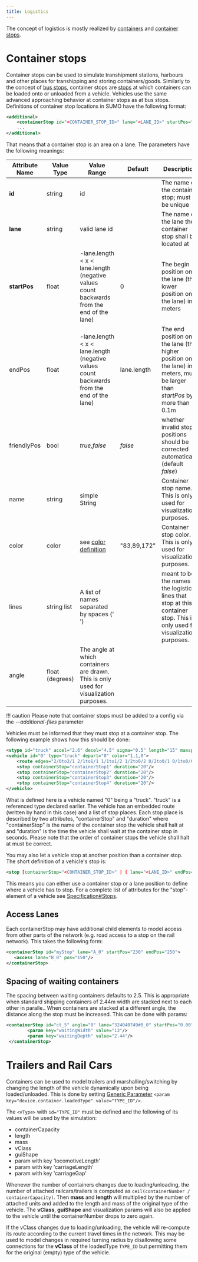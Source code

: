 ```yaml
---
title: Logistics
---
```


The concept of logistics is mostly realized by
[containers](Containers.md) and [container
stops](#container_stops).

# Container stops

Container stops can be used to simulate transhipment stations, harbours
and other places for transhipping and storing containers/goods.
Similarly to the concept of [bus
stops](../Simulation/Public_Transport.md), container stops are
[stops](index.md#stops) at which containers can be
loaded onto or unloaded from a vehicle. Vehicles use the same advanced
approaching behavior at container stops as at bus stops. Definitions of
container stop locations in SUMO have the following format:

```xml
<additional>
    <containerStop id="<CONTAINER_STOP_ID>" lane="<LANE_ID>" startPos="<STARTING_POSITION>" endPos="<ENDING_POSITION>" [line="<LINE_ID>[ <LINE_ID>]*"]/>
    ...
</additional>
```
That means that a container stop is an area
on a lane. The parameters have the following meanings:

| Attribute Name | Value Type  | Value Range                                         | Default     | Description     |
| -------------- | ----------- | --------------------------------------------------- | ----------- | --------------- |
| **id**         | string      | id                                                  |             | The name of the container stop; must be unique    |
| **lane**       | string      | valid lane id                                       |             | The name of the lane the container stop shall be located at     |
| **startPos**   | float       | \-lane.length < x < lane.length (negative values count backwards from the end of the lane) | 0           | The begin position on the lane (the lower position on the lane) in meters                                                   |
| endPos         | float       | \-lane.length < x < lane.length (negative values count backwards from the end of the lane) | lane.length | The end position on the lane (the higher position on the lane) in meters, must be larger than *startPos* by more than 0.1m  |
| friendlyPos    | bool        | *true,false*                                                                                 | *false*     | whether invalid stop positions should be corrected automatically (default *false*)                                          |
| name           | string      | simple String                                                                                |             | Container stop name. This is only used for visualization purposes.                                                          |
| color           | color      | see [color definition](../Definition_of_Vehicles,_Vehicle_Types,_and_Routes.md#colors)                                                                                | "83,89,172"            | Container stop color. This is only used for visualization purposes.                                                               |
| lines          | string list | A list of names separated by spaces (' ')                                                    |             | meant to be the names of the logistic lines that stop at this container stop. This is only used for visualization purposes. |
| angle          | float (degrees) | The angle at which containers are drawn. This is only used for visualization purposes. |


!!! caution
    Please note that container stops must be added to a config via the *--additional-files* parameter

Vehicles must be informed that they must stop at a container stop. The
following example shows how this should be done:

```xml
<vtype id="truck" accel="2.6" decel="4.5" sigma="0.5" length="15" maxspeed="70" color="1,1,0"/>
<vehicle id="0" type="truck" depart="0" color="1,1,0">
    <route edges="2/0to2/1 2/1to1/1 1/1to1/2 1/2to0/2 0/2to0/1 0/1to0/0 0/0to1/0 1/0to2/0 2/0to2/1"/>
    <stop containerStop="containerStop1" duration="20"/>
    <stop containerStop="containerStop2" duration="20"/>
    <stop containerStop="containerStop3" duration="20"/>
    <stop containerStop="containerStop4" duration="20"/>
</vehicle>
```

What is defined here is a vehicle named "0" being a "truck". "truck" is
a referenced type declared earlier. The vehicle has an embedded route
(written by hand in this case) and a list of stop places. Each stop
place is described by two attributes, "containerStop" and "duration"
where "containerStop" is the name of the container stop the vehicle
shall halt at and "duration" is the time the vehicle shall wait at the
container stop in seconds. Please note that the order of container stops
the vehicle shall halt at must be correct.

You may also let a vehicle stop at another position than a container
stop. The short definition of a vehicle's stop is:

```xml
<stop [containerStop="<CONTAINER_STOP_ID>" | ( lane="<LANE_ID>" endPos="<POSITION_AT_LANE>" )] duration="<HALTING_DURATION>"/>
```
This means you can either use a
container stop or a lane position to define where a vehicle has to stop.
For a complete list of attributes for the "stop"-element of a vehicle
see [Specification\#Stops](index.md#stops).

## Access Lanes

Each containerStop may have additional child elements to model access from
other parts of the network (e.g. road access to a stop on the rail
network). This takes the following form:

```xml
<containerStop id="myStop" lane="A_0" startPos="230" endPos="250">
   <access lane="B_0" pos="150"/>
</containerStop>
```

## Spacing of waiting containers

The spacing between waiting containers defaults to 2.5. This is appropriate when standard shipping containers of 2.44m width are stacked next to each other in paralle..
When containers are stacked at a different angle, the distance along the stop must be increased. This can be done with params:

```xml
<containerStop id="ct_5" angle="0" lane="324040749#0_0" startPos="0.00" endPos="630.00">
        <param key="waitingWidth" value="13"/>
        <param key="waitingDepth" value="2.44"/>
 </containerStop>
```

# Trailers and Rail Cars

Containers can be used to model trailers and marshalling/switching by changing the length of the vehicle dynamically upon being loaded/unloaded.
This is done by setting [Generic Parameter](../Simulation/GenericParameters.md) `<param key="device.container.loadedType" value="TYPE_ID"/>`.

The `<vType>` with `id="TYPE_ID"` must be defined and the following of its values will be used by the simulation:

- containerCapacity
- length
- mass
- vClass
- guiShape
- param with key 'locomotiveLength'
- param with key 'carriageLength'
- param with key 'carriageGap'

Whenever the number of containers changes due to loading/unloading, the number of attached railcars/trailers is computed as `ceil(containerNumber / containerCapacity)`.
Then **mass** and **length** will multiplied by the number of attached units and added to the length and mass of the original type of the vehicle.
The **vClass**, **guiShape** and visualization params will also be applied to the vehicle until the containerNumber drops to zero again.

If the vClass changes due to loading/unloading, the vehicle will re-compute its route according to the current travel times in the network. This may be used to model changes in required turning radius by disallowing some connections for the **vClass** of the loadedType `TYPE_ID` but permitting them for the original (empty) type of the vehicle.
